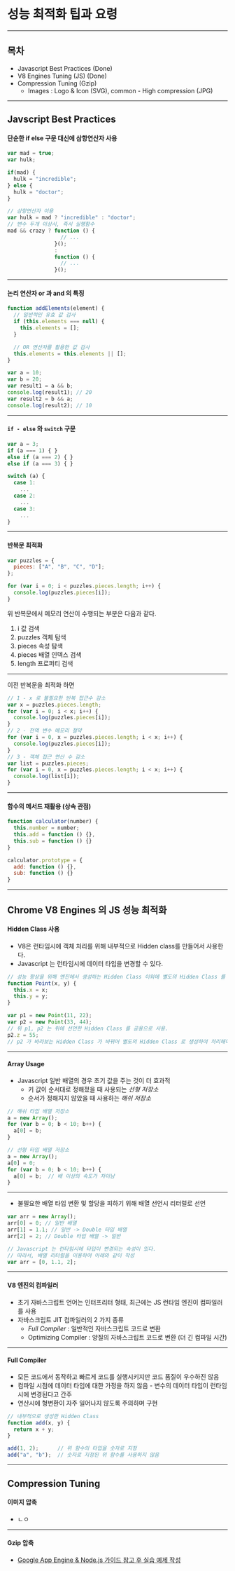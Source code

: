 <!-- $size: 16:9 -->
<!-- page_number: true -->
# 성능 최적화 팁과 요령

---
## 목차
- Javascript Best Practices (Done)
- V8 Engines Tuning (JS) (Done)
- Compression Tuning (Gzip)
  - Images : Logo & Icon (SVG), common - High compression (JPG)

---
## Javscript Best Practices
#### 단순한 if else 구문 대신에 삼항연산자 사용

```js
var mad = true;
var hulk;

if(mad) {
  hulk = "incredible";
} else {
  hulk = "doctor";
}

// 삼항연산자 이용
var hulk = mad ? "incredible" : "doctor";
// 변수 두개 이상시, 즉시 실행함수
mad && crazy ? function () {
                 // ...
               }();
               :
               function () {
                 // ...
               }();
```

---
#### 논리 연산자 or 과 and 의 특징

```js
function addElements(element) {
  // 일반적인 유효 값 검사
  if (this.elements === null) {
    this.elements = [];
  }

  // OR 연산자를 활용한 값 검사
  this.elements = this.elements || [];
}
```

```js
var a = 10;
var b = 20;
var result1 = a && b;
console.log(result1); // 20
var result2 = b && a;
console.log(result2); // 10
```

---
#### `if - else` 와 `switch` 구문

```js
var a = 3;
if (a === 1) { }
else if (a === 2) { }
else if (a === 3) { }

switch (a) {
  case 1:
    ...
  case 2:
    ...
  case 3:
    ...
}
```

---
#### 반복문 최적화

```js
var puzzles = {
  pieces: ["A", "B", "C", "D"];
};

for (var i = 0; i < puzzles.pieces.length; i++) {
  console.log(puzzles.pieces[i]);
}
```

위 반복문에서 메모리 연산이 수행되는 부분은 다음과 같다.
1. i 값 검색
2. puzzles 객체 탐색
3. pieces 속성 탐색
4. pieces 배열 인덱스 검색
5. length 프로퍼티 검색

---
이전 반복문을 최적화 하면

```js
// 1 - x 로 불필요한 반복 접근수 감소
var x = puzzles.pieces.length;
for (var i = 0; i < x; i++) {
  console.log(puzzles.pieces[i]);
}
// 2 - 전역 변수 메모리 절약
for (var i = 0, x = puzzles.pieces.length; i < x; i++) {
  console.log(puzzles.pieces[i]);
}
// 3 - 객체 접근 연산 수 감소
var list = puzzles.pieces;
for (var i = 0, x = puzzles.pieces.length; i < x; i++) {
  console.log(list[i]);
}
```

---
#### 함수의 메서드 재활용 (상속 관점)

```js
function calculator(number) {
  this.number = number;
  this.add = function () {},
  this.sub = function () {}
}
```

```js
calculator.prototype = {
  add: function () {},
  sub: function () {}
}
```

---
## Chrome V8 Engines 의 JS 성능 최적화
#### Hidden Class 사용
- V8은 런타임시에 객체 처리를 위해 내부적으로 Hidden class를 만들어서 사용한다.
- Javascript 는 런타임시에 데이터 타입을 변경할 수 있다.

```js
// 성능 향상을 위해 엔진에서 생성하는 Hidden Class 이외에 별도의 Hidden Class 를 생성
function Point(x, y) {
  this.x = x;
  this.y = y;
}

var p1 = new Point(11, 22);
var p2 = new Point(33, 44);
// 위 p1, p2 는 위에 선언한 Hidden Class 를 공용으로 사용.
p2.z = 55;
// p2 가 바라보는 Hidden Class 가 바뀌어 별도의 Hidden Class 로 생성하여 처리해야 함
```

---
#### Array Usage
- Javascript 일반 배열의 경우 초기 값을 주는 것이 더 효과적
  - 키 값이 순서대로 정해졌을 때 사용되는 *선형 저장소*
  - 순서가 정해지지 않았을 때 사용하는 *해쉬 저장소*

```js
// 해쉬 타입 배열 저장소
a = new Array();
for (var b = 0; b < 10; b++) {
  a[0] = b;
}

// 선형 타입 배열 저장소
a = new Array();
a[0] = 0;
for (var b = 0; b < 10; b++) {
  a[0] = b;  // 배 이상의 속도가 차이남
}
```

---
- 불필요한 배열 타입 변환 및 할당을 피하기 위해 배열 선언시 리터럴로 선언

```js
var arr = new Array();
arr[0] = 0; // 일반 배열
arr[1] = 1.1; // 일반 -> Double 타입 배열
arr[2] = 2; // Double 타입 배열 -> 일반

// Javascript 는 런타임시에 타입이 변경되는 속성이 있다.
// 따라서, 배열 리터럴을 이용하여 아래와 같이 작성
var arr = [0, 1.1, 2];
```

---
#### V8 엔진의 컴파일러
- 초기 자바스크립트 언어는 인터프리터 형태, 최근에는 JS 런타임 엔진이 컴파일러를 사용
- 자바스크립트 JIT 컴파일러의 2 가지 종류
  - *Full Compiler* : 일반적인 자바스크립트 코드로 변환
  - Optimizing Compiler : 양질의 자바스크립트 코드로 변환 (더 긴 컴파일 시간)

---
#### Full Compiler
- 모든 코드에서 동작하고 빠르게 코드를 실행시키지만 코드 품질이 우수하진 않음
- 컴파일 시점에 데이터 타입에 대한 가정을 하지 않음 - 변수의 데이터 타입이 런타임시에 변경된다고 간주
- 연산시에 형변환이 자주 일어나지 않도록 주의하며 구현

```js
// 내부적으로 생성한 Hidden Class
function add(x, y) {
  return x + y;
}

add(1, 2);      // 위 함수의 타입을 숫자로 지정
add("a", "b");  // 숫자로 지정된 위 함수를 사용하지 않음
```

---
## Compression Tuning
#### 이미지 압축
- ㄴㅇ

---
#### Gzip 압축
- [Google App Engine & Node.js 가이드 참고 후 실습 예제 작성](https://github.com/h5bp/server-configs)
